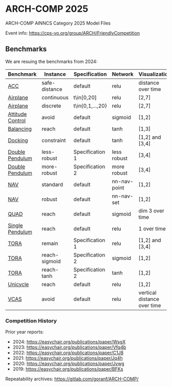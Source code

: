 # ARCH-COMP 2025
ARCH-COMP AINNCS Category 2025 Model Files

Event info: https://cps-vo.org/group/ARCH/FriendlyCompetition


## Benchmarks 

We are resuing the benchmarks from 2024:

| Benchmark | Instance | Specification | Network | Visualization | Comment |
|-----------|----------|---------------|-----------|---------------|---------|
| [ACC](./benchmarks/ACC) | safe-distance | default | relu | distance over time | - | 
| [Airplane](./benchmarks/Airplane) | continuous | t\in[0,20] | relu | [2,7] | - | 
| [Airplane](./benchmarks/Airplane) | discrete | t\in{0,1,...,20} | relu | [2,7] | - | 
| [Attitude Control](./benchmarks/Attitude-Control) | avoid | default | sigmoid | [1,2] | - | 
| [Balancing](./benchmarks/CartPole) | reach | default | tanh | [1,3] | - | 
| [Docking](./benchmarks/Docking) | constraint | default | tanh | [1,2] and [3,4] | - | 
| [Double Pendulum](./benchmarks/Double_Pendulum) | less-robust | Specification 1 | less robust | [3,4] | -| 
| [Double Pendulum](./benchmarks/Double_Pendulum) | more-robust | Specification 2 | more robust | [3,4] | - | 
| [NAV](./benchmarks/NAV) | standard | default | nn-nav-point | [1,2] | - | 
| [NAV](./benchmarks/NAV) | robust | default | nn-nav-set | [1,2] | - | 
| [QUAD](./benchmarks/QUAD) | reach | default | sigmoid | dim 3 over time | - | 
| [Single Pendulum](./benchmarks/Single_Pendulum) | reach | default | relu | 1 over time | - | 
| [TORA](./benchmarks/Benchmark9-Tora) | remain | Specification 1 | relu | [1,2] and [3,4] | - | 
| [TORA](./benchmarks/Tora_Heterogeneous) | reach-sigmoid | Specification 2 | sigmoid | [1,2] | - | 
| [TORA](./benchmarks/Tora_Heterogeneous) | reach-tanh | Specification 2 | tanh | [1,2] | - | 
| [Unicycle](./benchmarks/Benchmark10-Unicycle) | reach | default | relu | [1,2] | - | 
| [VCAS](./benchmarks/VCAS) | avoid | default | relu | vertical distance over time | - |


### Competition History

Prior year reports:
- 2024: https://easychair.org/publications/paper/WsgX
- 2023: https://easychair.org/publications/paper/Vfq4b
- 2022: https://easychair.org/publications/paper/C1J8
- 2021: https://easychair.org/publications/paper/Jq4h
- 2020: https://easychair.org/publications/paper/Jvwg
- 2019: https://easychair.org/publications/paper/BFKs

Repeatability archives: https://gitlab.com/goranf/ARCH-COMP/


